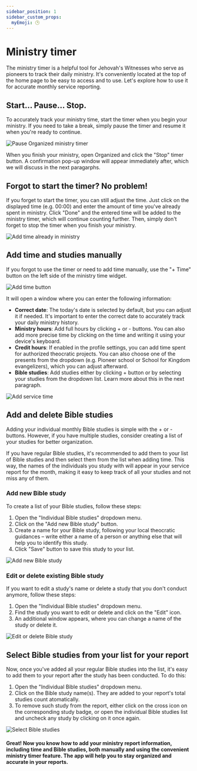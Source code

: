 ```yaml
---
sidebar_position: 1
sidebar_custom_props: 
  myEmoji: 🕒
---
```


# Ministry timer

The ministry timer is a helpful tool for Jehovah's Witnesses who serve as pioneers to track their daily ministry. It's conveniently located at the top of the home page to be easy to access and to use. Let's explore how to use it for accurate monthly service reporting.

## Start... Pause... Stop.

To accurately track your ministry time, start the timer when you begin your ministry. If you need to take a break, simply pause the timer and resume it when you're ready to continue.

![Pause Organized ministry timer](./img/pause-timer.gif)

When you finish your ministry, open Organized and click the "Stop" timer button. A confirmation pop-up window will appear immediately after, which we will discuss in the next paragarphs.

## Forgot to start the timer? No problem!

If you forget to start the timer, you can still adjust the time. Just click on the displayed time (e.g. 00:00) and enter the amount of time you've already spent in ministry. Click "Done" and the entered time will be added to the ministry timer, which will continue counting further. Then, simply don't forget to stop the timer when you finish your ministry.

![Add time already in ministry](./img/time-already-in-service.gif)

## Add time and studies manually

If you forgot to use the timer or need to add time manually, use the "+ Time" button on the left side of the ministry time widget. 

![Add time button](./img/add-time.png)

It will open a window where you can enter the following information:

- **Correct date**: The today's date is selected by default, but you can adjust it if needed. It's important to enter the correct date to accurately track your daily ministry history.
- **Ministry hours**: Add full hours by clicking + or - buttons. You can also add more precise time by clicking on the time and writing it using your device's keyboard.
- **Credit hours**: If enabled in the profile settings, you can add time spent for authorized theocratic projects. You can also choose one of the presents from the dropdown (e.g. Pioneer school or School for Kingdom evangelizers), which you can adjust afterward.
- **Bible studies**: Add studies either by clicking + button or by selecting your studies from the dropdown list. Learn more about this in the next paragraph.

![Add service time](./img/add-time-popup.png)

## Add and delete Bible studies

Adding your individual monthly Bible studies is simple with the + or - buttons. However, if you have multiple studies, consider creating a list of your studies for better organization.

If you have regular Bible studies, it's recommended to add them to your list of Bible studies and then select them from the list when adding time. This way, the names of the individuals you study with will appear in your service report for the month, making it easy to keep track of all your studies and not miss any of them.

### Add new Bible study

To create a list of your Bible studies, follow these steps:

1. Open the "Individual Bible studies" dropdown menu.
2. Click on the "Add new Bible study" button.
3. Create a name for your Bible study, following your local theocratic guidances – write either a name of a person or anything else that will help you to identify this study.
4. Click "Save" button to save this study to your list.

![Add new Bible study](./img/add-study.png)

### Edit or delete existing Bible study

If you want to edit a study's name or delete a study that you don't conduct anymore, follow these steps:

1. Open the "Individual Bible studies" dropdown menu.
2. Find the study you want to edit or delete and click on the "Edit" icon.
3. An additional window appears, where you can change a name of the study or delete it.

![Edit or delete Bible study](./img/edit-study.png)

## Select Bible studies from your list for your report

Now, once you've added all your regular Bible studies into the list, it's easy to add them to your report after the study has been conducted. To do this:

1. Open the "Individual Bible studies" dropdown menu.
2. Click on the Bible study name(s). They are added to your report's total studies count atomatically.
3. To remove such study from the report, either click on the cross icon on the corresponding study badge, or open the individual Bible studies list and uncheck any study by clicking on it once again.

![Select Bible studies](./img/select-studies.gif)

#### Great! Now you know how to add your ministry report information, including time and Bible studies, both manually and using the convenient ministry timer feature. The app will help you to stay organized and accurate in your reports.